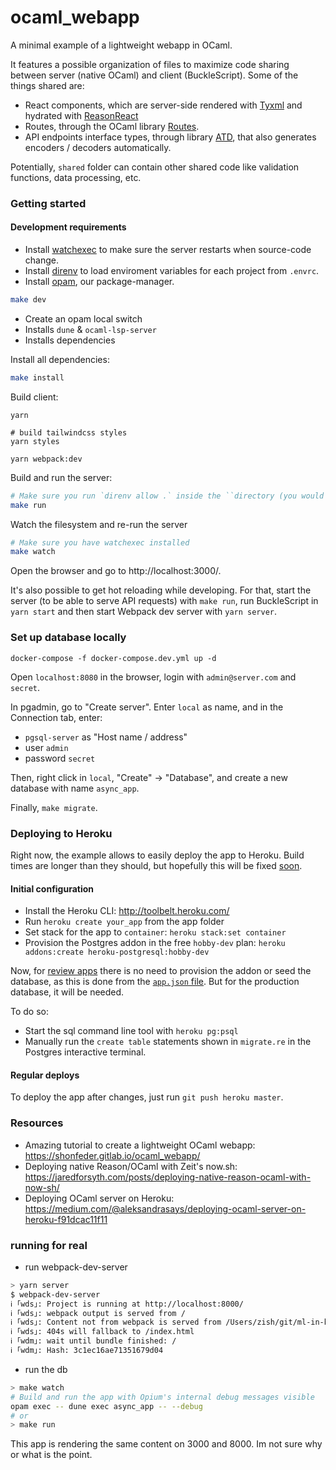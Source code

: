 # ocaml_webapp

A minimal example of a lightweight webapp in OCaml.

It features a possible organization of files to maximize code sharing between server (native OCaml) and client (BuckleScript). Some of the things shared are:

- React components, which are server-side rendered with [Tyxml](https://github.com/ocsigen/tyxml) and hydrated with [ReasonReact](https://reasonml.github.io/reason-react/)
- Routes, through the OCaml library [Routes](https://github.com/anuragsoni/routes).
- API endpoints interface types, through library [ATD](https://github.com/ahrefs/atd), that also generates encoders / decoders automatically.

Potentially, `shared` folder can contain other shared code like validation functions, data processing, etc.

### Getting started

#### Development requirements
- Install [watchexec](https://github.com/watchexec/watchexec) to make sure the server restarts when source-code change.
- Install [direnv](https://direnv.net) to load enviroment variables for each project from `.envrc`.
- Install [opam](https://opam.ocaml.org/doc/Install.html), our package-manager.

```bash
make dev
```
- Create an opam local switch
- Installs `dune` & `ocaml-lsp-server`
- Installs dependencies

Install all dependencies:

```bash
make install
```

Build client:

```
yarn
```
```
# build tailwindcss styles
yarn styles
```
```
yarn webpack:dev
```

Build and run the server:
```bash
# Make sure you run `direnv allow .` inside the ``directory (you would only need to do it once)
make run
```

Watch the filesystem and re-run the server
```bash
# Make sure you have watchexec installed
make watch
```

Open the browser and go to http://localhost:3000/.

It's also possible to get hot reloading while developing. For that, start the server (to be able to serve API requests) with `make run`, run BuckleScript in `yarn start` and then start Webpack dev server with `yarn server`.

### Set up database locally

```
docker-compose -f docker-compose.dev.yml up -d
```

Open `localhost:8080` in the browser, login with `admin@server.com` and `secret`.

In pgadmin, go to "Create server". Enter `local` as name, and in the Connection tab, enter:
- `pgsql-server` as "Host name / address"
- user `admin`
- password `secret`

Then, right click in `local`, "Create" -> "Database", and create a new database with name `async_app`.

Finally, `make migrate`.

### Deploying to Heroku

Right now, the example allows to easily deploy the app to Heroku. Build times are longer than they should, but hopefully
this will be fixed [soon](https://github.com/jchavarri/async_app/issues/1).

#### Initial configuration

- Install the Heroku CLI: http://toolbelt.heroku.com/
- Run `heroku create your_app` from the app folder
- Set stack for the app to `container`: `heroku stack:set container`
- Provision the Postgres addon in the free `hobby-dev` plan: `heroku addons:create heroku-postgresql:hobby-dev`

Now, for [review apps](https://devcenter.heroku.com/articles/github-integration-review-apps) there is no need to provision the addon or seed the database, as this is done from the [`app.json` file](https://github.com/reason-in-barcelona/async/blob/5fc57c0e9b0b4c0ffd1719c38328f67d36546549/app.json#L15). But for the production database, it will be needed.

To do so:
- Start the sql command line tool with `heroku pg:psql`
- Manually run the `create table` statements shown in `migrate.re` in the Postgres interactive terminal.

#### Regular deploys

To deploy the app after changes, just run `git push heroku master`.

### Resources

- Amazing tutorial to create a lightweight OCaml webapp: https://shonfeder.gitlab.io/ocaml_webapp/
- Deploying native Reason/OCaml with Zeit's now.sh: https://jaredforsyth.com/posts/deploying-native-reason-ocaml-with-now-sh/
- Deploying OCaml server on Heroku: https://medium.com/@aleksandrasays/deploying-ocaml-server-on-heroku-f91dcac11f11

### running for real

- run webpack-dev-server
```sh
> yarn server
$ webpack-dev-server
ℹ ｢wds｣: Project is running at http://localhost:8000/
ℹ ｢wds｣: webpack output is served from /
ℹ ｢wds｣: Content not from webpack is served from /Users/zish/git/ml-in-barcelona/server/static
ℹ ｢wds｣: 404s will fallback to /index.html
ℹ ｢wdm｣: wait until bundle finished: /
ℹ ｢wdm｣: Hash: 3c1ec16ae71351679d04
```
- run the db
```sh
> make watch
# Build and run the app with Opium's internal debug messages visible
opam exec -- dune exec async_app -- --debug
# or
> make run
```

This app is rendering the same content on 3000 and 8000. Im not sure why or what is the point.